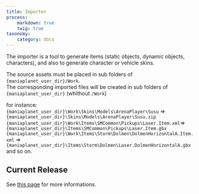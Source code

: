 ```yaml
---
title: Importer
process:
    markdown: true
    twig: true
taxonomy:
    category: docs
---
```


The importer is a tool to generate items (static objects, dynamic objects, characters), and also to generate character or vehicle skins.

The source assets must be placed in sub folders of `{maniaplanet_user_dir}/Work`.  
The corresponding imported files will be created in sub folders of `{maniaplanet_user_dir}` (whithout `/Work`)  

for instance:  
`{maniaplanet_user_dir}\Work\Skins\Models\ArenaPlayer\Susu` => `{maniaplanet_user_dir}\Skins\Models\ArenaPlayer\Susu.zip`  
`{maniaplanet_user_dir}\Work\Items\SMCommon\Pickups\Laser.Item.xml`=>`{maniaplanet_user_dir}\Items\SMCommon\Pickups\Laser.Item.gbx`  
`{maniaplanet_user_dir}\Work\Items\Storm\Dolmen\DolmenHorizontalA.Item.xml` => `{maniaplanet_user_dir}\Items\Storm\Dolmen\Laser.DolmenHorizontalA.gbx`  
and so on.

Current Release
-
See [this page](../../nadeo-importer/getting-started) for more informations.
